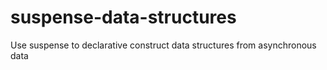 # suspense-data-structures
Use suspense to declarative construct data structures from asynchronous data



